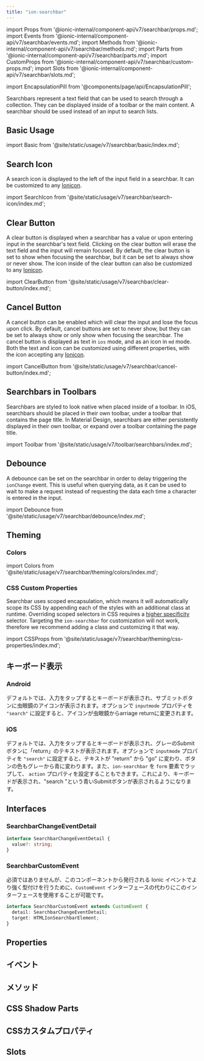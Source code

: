 ```yaml
---
title: "ion-searchbar"
---
```

import Props from '@ionic-internal/component-api/v7/searchbar/props.md';
import Events from '@ionic-internal/component-api/v7/searchbar/events.md';
import Methods from '@ionic-internal/component-api/v7/searchbar/methods.md';
import Parts from '@ionic-internal/component-api/v7/searchbar/parts.md';
import CustomProps from '@ionic-internal/component-api/v7/searchbar/custom-props.md';
import Slots from '@ionic-internal/component-api/v7/searchbar/slots.md';

<head>
  <title>Search Bar Icon for Keyboard Text Display | Ion-Search Bar</title>
  <meta name="description" content="Search barsは、コレクションを検索するために使用できるテキストフィールドを表します。AndroidとiOSのキーボード表示で、Ion-Search Barをアイコンとして入力する方法をご紹介します。" />
</head>

import EncapsulationPill from '@components/page/api/EncapsulationPill';

<EncapsulationPill type="scoped" />

Searchbars represent a text field that can be used to search through a collection. They can be displayed inside of a toolbar or the main content. A searchbar should be used instead of an input to search lists.


## Basic Usage

import Basic from '@site/static/usage/v7/searchbar/basic/index.md';

<Basic />


## Search Icon

A search icon is displayed to the left of the input field in a searchbar. It can be customized to any [Ionicon](https://ionic.io/ionicons/).

import SearchIcon from '@site/static/usage/v7/searchbar/search-icon/index.md';

<SearchIcon />


## Clear Button

A clear button is displayed when a searchbar has a value or upon entering input in the searchbar's text field. Clicking on the clear button will erase the text field and the input will remain focused. By default, the clear button is set to show when focusing the searchbar, but it can be set to always show or never show. The icon inside of the clear button can also be customized to any [Ionicon](https://ionic.io/ionicons/).

import ClearButton from '@site/static/usage/v7/searchbar/clear-button/index.md';

<ClearButton />


## Cancel Button

A cancel button can be enabled which will clear the input and lose the focus upon click. By default, cancel buttons are set to never show, but they can be set to always show or only show when focusing the searchbar. The cancel button is displayed as text in `ios` mode, and as an icon in `md` mode. Both the text and icon can be customized using different properties, with the icon accepting any [Ionicon](https://ionic.io/ionicons/).

import CancelButton from '@site/static/usage/v7/searchbar/cancel-button/index.md';

<CancelButton />


## Searchbars in Toolbars

Searchbars are styled to look native when placed inside of a toolbar. In iOS, searchbars should be placed in their own toolbar, under a toolbar that contains the page title. In Material Design, searchbars are either persistently displayed in their own toolbar, or expand over a toolbar containing the page title.

<!-- Reuse the playground from the Toolbar directory -->
import Toolbar from '@site/static/usage/v7/toolbar/searchbars/index.md';

<Toolbar />


## Debounce

A debounce can be set on the searchbar in order to delay triggering the `ionChange` event. This is useful when querying data, as it can be used to wait to make a request instead of requesting the data each time a character is entered in the input.

import Debounce from '@site/static/usage/v7/searchbar/debounce/index.md';

<Debounce />


## Theming

### Colors

import Colors from '@site/static/usage/v7/searchbar/theming/colors/index.md';

<Colors />

### CSS Custom Properties

Searchbar uses scoped encapsulation, which means it will automatically scope its CSS by appending each of the styles with an additional class at runtime. Overriding scoped selectors in CSS requires a [higher specificity](https://developer.mozilla.org/en-US/docs/Web/CSS/Specificity) selector. Targeting the `ion-searchbar` for customization will not work, therefore we recommend adding a class and customizing it that way.

import CSSProps from '@site/static/usage/v7/searchbar/theming/css-properties/index.md';

<CSSProps />


## キーボード表示

### Android

デフォルトでは、入力をタップするとキーボードが表示され、サブミットボタンに虫眼鏡のアイコンが表示されます。オプションで `inputmode` プロパティを `"search"` に設定すると、アイコンが虫眼鏡からarriage returnに変更されます。

### iOS

デフォルトでは、入力をタップするとキーボードが表示され、グレーのSubmitボタンに「return」のテキストが表示されます。オプションで `inputmode` プロパティを `"search"` に設定すると、テキストが "return" から "go" に変わり、ボタンの色もグレーから青に変わります。また、`ion-searchbar` を `form` 要素でラップして、 `action` プロパティを設定することもできます。これにより、キーボードが表示され、"search "という青いSubmitボタンが表示されるようになります。

## Interfaces

### SearchbarChangeEventDetail

```typescript
interface SearchbarChangeEventDetail {
  value?: string;
}
```

### SearchbarCustomEvent

必須ではありませんが、このコンポーネントから発行される Ionic イベントでより強く型付けを行うために、`CustomEvent` インターフェースの代わりにこのインターフェースを使用することが可能です。

```typescript
interface SearchbarCustomEvent extends CustomEvent {
  detail: SearchbarChangeEventDetail;
  target: HTMLIonSearchbarElement;
}
```


## Properties
<Props />

## イベント
<Events />

## メソッド
<Methods />

## CSS Shadow Parts
<Parts />

## CSSカスタムプロパティ
<CustomProps />

## Slots
<Slots />
